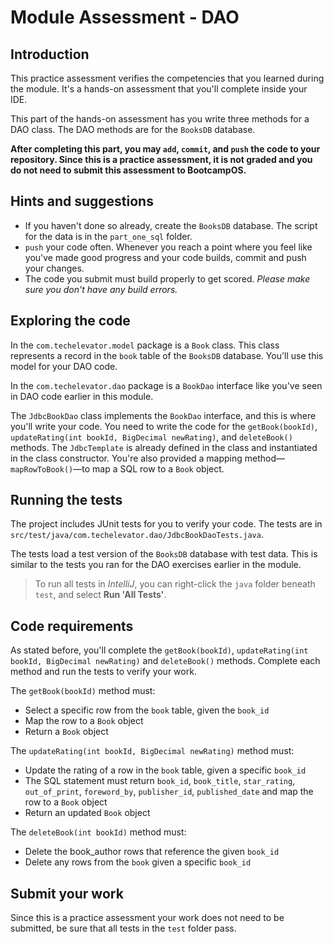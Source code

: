 # Module Assessment - DAO

## Introduction

This practice assessment verifies the competencies that you learned during the module. It's a hands-on assessment that you'll complete inside your IDE.

This part of the hands-on assessment has you write three methods for a DAO class. The DAO methods are for the `BooksDB` database.

**After completing this part, you may `add`, `commit`, and `push` the code to your repository. Since this is a practice assessment, it is not graded and you do not need to submit this assessment to BootcampOS.**

## Hints and suggestions

* If you haven't done so already, create the `BooksDB` database. The script for the data is in the `part_one_sql` folder.
* `push` your code often. Whenever you reach a point where you feel like you've made good progress and your code builds, commit and push your changes.
* The code you submit must build properly to get scored. _Please make sure you don't have any build errors._

## Exploring the code

In the `com.techelevator.model` package is a `Book` class. This class represents a record in the `book` table of the `BooksDB` database. You'll use this model for your DAO code.

In the `com.techelevator.dao` package is a `BookDao` interface like you've seen in DAO code earlier in this module.

The `JdbcBookDao` class implements the `BookDao` interface, and this is where you'll write your code. You need to write the code for the `getBook(bookId)`, `updateRating(int bookId, BigDecimal newRating)`, and `deleteBook()` methods. The `JdbcTemplate` is already defined in the class and instantiated in the class constructor. You're also provided a mapping method—`mapRowToBook()`—to map a SQL row to a `Book` object.

## Running the tests

The project includes JUnit tests for you to verify your code. The tests are in `src/test/java/com.techelevator.dao/JdbcBookDaoTests.java`.

The tests load a test version of the `BooksDB` database with test data. This is similar to the tests you ran for the DAO exercises earlier in the module.

> To run all tests in _IntelliJ_, you can right-click the `java` folder beneath `test`, and select **Run 'All Tests'**.

## Code requirements

As stated before, you'll complete the `getBook(bookId)`, `updateRating(int bookId, BigDecimal newRating)` and `deleteBook()` methods. Complete each method and run the tests to verify your work.

The `getBook(bookId)` method must:
* Select a specific row from the `book` table, given the `book_id`
* Map the row to a `Book` object
* Return a `Book` object

The `updateRating(int bookId, BigDecimal newRating)` method must:
* Update the rating of a row in the `book` table, given a specific `book_id` 
* The SQL statement must return `book_id`, `book_title`, `star_rating`, `out_of_print`, `foreword_by`, `publisher_id`, `published_date` and map the row to a `Book` object
* Return an updated `Book` object

The `deleteBook(int bookId)` method must:
* Delete the book_author rows that reference the given `book_id`
* Delete any rows from the `book` given a specific `book_id`

## Submit your work

Since this is a practice assessment your work does not need to be submitted, be sure that all tests in the `test` folder pass.
